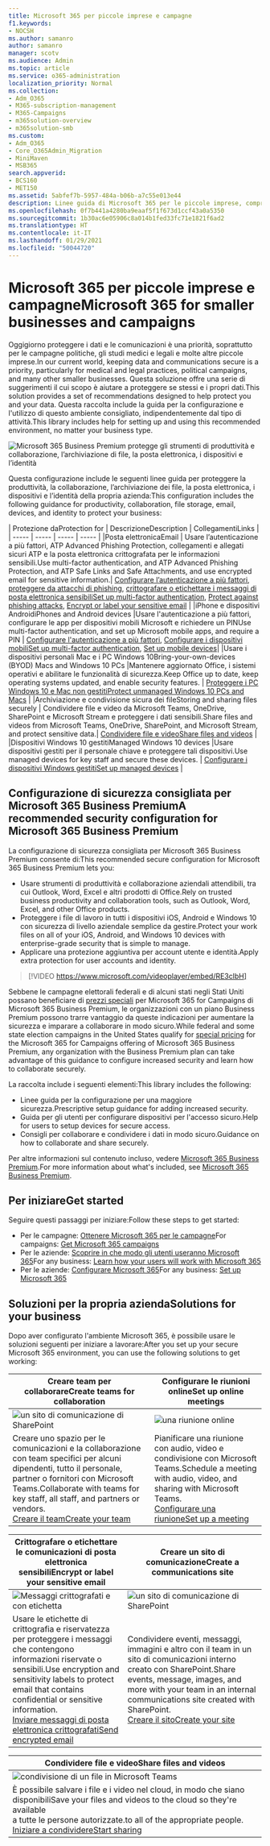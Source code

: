```yaml
---
title: Microsoft 365 per piccole imprese e campagne
f1.keywords:
- NOCSH
ms.author: samanro
author: samanro
manager: scotv
ms.audience: Admin
ms.topic: article
ms.service: o365-administration
localization_priority: Normal
ms.collection:
- Adm_O365
- M365-subscription-management
- M365-Campaigns
- m365solution-overview
- m365solution-smb
ms.custom:
- Adm_O365
- Core_O365Admin_Migration
- MiniMaven
- MSB365
search.appverid:
- BCS160
- MET150
ms.assetid: 5abfef7b-5957-484a-b06b-a7c55e013e44
description: Linee guida di Microsoft 365 per le piccole imprese, comprese le piccole ditte, le pratiche e le campagne politiche.
ms.openlocfilehash: 0f7b441a4280ba9eaaf5f1f673d1ccf43a0a5350
ms.sourcegitcommit: 1b30ac6e05906c8a014b1fed33fc71e1821f6ad2
ms.translationtype: HT
ms.contentlocale: it-IT
ms.lasthandoff: 01/29/2021
ms.locfileid: "50044720"
---
```

<a name="microsoft-365-for-smaller-businesses-and-campaigns"></a><span data-ttu-id="42b57-103">Microsoft 365 per piccole imprese e campagne</span><span class="sxs-lookup"><span data-stu-id="42b57-103">Microsoft 365 for smaller businesses and campaigns</span></span>
===========================

<span data-ttu-id="42b57-104">Oggigiorno proteggere i dati e le comunicazioni è una priorità, soprattutto per le campagne politiche, gli studi medici e legali e molte altre piccole imprese.</span><span class="sxs-lookup"><span data-stu-id="42b57-104">In our current world, keeping data and communications secure is a priority, particularly for medical and legal practices, political campaigns, and many other smaller businesses.</span></span> <span data-ttu-id="42b57-105">Questa soluzione offre una serie di suggerimenti il cui scopo è aiutare a proteggere se stessi e i propri dati.</span><span class="sxs-lookup"><span data-stu-id="42b57-105">This solution provides a set of recommendations designed to help protect you and your data.</span></span> <span data-ttu-id="42b57-106">Questa raccolta include la guida per la configurazione e l'utilizzo di questo ambiente consigliato, indipendentemente dal tipo di attività.</span><span class="sxs-lookup"><span data-stu-id="42b57-106">This library includes help for setting up and using this recommended environment, no matter your business type.</span></span>


![Microsoft 365 Business Premium protegge gli strumenti di produttività e collaborazione, l’archiviazione di file, la posta elettronica, i dispositivi e l’identità](../media/M365-WhatIsIt-SecurityFocus.png)

<span data-ttu-id="42b57-108">Questa configurazione include le seguenti linee guida per proteggere la produttività, la collaborazione, l’archiviazione dei file, la posta elettronica, i dispositivi e l’identità della propria azienda:</span><span class="sxs-lookup"><span data-stu-id="42b57-108">This configuration includes the following guidance for productivity, collaboration, file storage, email, devices, and identity to protect your business:</span></span>

| <span data-ttu-id="42b57-109">Protezione da</span><span class="sxs-lookup"><span data-stu-id="42b57-109">Protection for</span></span> | <span data-ttu-id="42b57-110">Descrizione</span><span class="sxs-lookup"><span data-stu-id="42b57-110">Description</span></span> | <span data-ttu-id="42b57-111">Collegamenti</span><span class="sxs-lookup"><span data-stu-id="42b57-111">Links</span></span> |
| ----- | ----- | ----- | ----- |
|<span data-ttu-id="42b57-112">Posta elettronica</span><span class="sxs-lookup"><span data-stu-id="42b57-112">Email</span></span> | <span data-ttu-id="42b57-113">Usare l’autenticazione a più fattori, ATP Advanced Phishing Protection, collegamenti e allegati sicuri ATP e la posta elettronica crittografata per le informazioni sensibili.</span><span class="sxs-lookup"><span data-stu-id="42b57-113">Use multi-factor authentication, and ATP Advanced Phishing Protection, and ATP Safe Links and Safe Attachments, and use encrypted email for sensitive information.</span></span>| <span data-ttu-id="42b57-114">[Configurare l’autenticazione a più fattori](m365-campaigns-multifactor-authenication.md), [proteggere da attacchi di phishing](m365-campaigns-phishing-and-attacks.md), [crittografare o etichettare i messaggi di posta elettronica sensibili](send-encrypted-email.md)</span><span class="sxs-lookup"><span data-stu-id="42b57-114">[Set up multi-factor authentication](m365-campaigns-multifactor-authenication.md), [Protect against phishing attacks](m365-campaigns-phishing-and-attacks.md), [Encrypt or label your sensitive email](send-encrypted-email.md)</span></span> |
|<span data-ttu-id="42b57-115">iPhone e dispositivi Android</span><span class="sxs-lookup"><span data-stu-id="42b57-115">iPhones and Android devices</span></span> |<span data-ttu-id="42b57-116">Usare l'autenticazione a più fattori, configurare le app per dispositivi mobili Microsoft e richiedere un PIN</span><span class="sxs-lookup"><span data-stu-id="42b57-116">Use multi-factor authentication, and set up Microsoft mobile apps, and require a PIN</span></span> | <span data-ttu-id="42b57-117">[Configurare l'autenticazione a più fattori](m365-campaigns-multifactor-authenication.md), [Configurare i dispositivi mobili](../business/set-up-mobile-devices.md?toc=/microsoft-365/campaigns/toc.json)</span><span class="sxs-lookup"><span data-stu-id="42b57-117">[Set up multi-factor authentication](m365-campaigns-multifactor-authenication.md), [Set up mobile devices](../business/set-up-mobile-devices.md?toc=/microsoft-365/campaigns/toc.json)</span></span>|
|<span data-ttu-id="42b57-118">Usare i dispositivi personali Mac e i PC Windows 10</span><span class="sxs-lookup"><span data-stu-id="42b57-118">Bring-your-own-devices (BYOD) Macs and Windows 10 PCs</span></span> |<span data-ttu-id="42b57-119">Mantenere aggiornato Office, i sistemi operativi e abilitare le funzionalità di sicurezza.</span><span class="sxs-lookup"><span data-stu-id="42b57-119">Keep Office up to date, keep operating systems updated, and enable security features.</span></span> | [<span data-ttu-id="42b57-120">Proteggere i PC Windows 10 e Mac non gestiti</span><span class="sxs-lookup"><span data-stu-id="42b57-120">Protect unmanaged Windows 10 PCs and Macs</span></span>](m365-campaigns-protect-pcs-macs.md) |
|<span data-ttu-id="42b57-121">Archiviazione e condivisione sicura dei file</span><span class="sxs-lookup"><span data-stu-id="42b57-121">Storing and sharing files securely</span></span> | <span data-ttu-id="42b57-122">Condividere file e video da Microsoft Teams, OneDrive, SharePoint e Microsoft Stream e proteggere i dati sensibili.</span><span class="sxs-lookup"><span data-stu-id="42b57-122">Share files and videos from Microsoft Teams, OneDrive, SharePoint, and Microsoft Stream, and protect sensitive data.</span></span>| [<span data-ttu-id="42b57-123">Condividere file e video</span><span class="sxs-lookup"><span data-stu-id="42b57-123">Share files and videos</span></span>](share-files-and-videos.md) |
|<span data-ttu-id="42b57-124">Dispositivi Windows 10 gestiti</span><span class="sxs-lookup"><span data-stu-id="42b57-124">Managed Windows 10 devices</span></span> |<span data-ttu-id="42b57-125">Usare dispositivi gestiti per il personale chiave e proteggere tali dispositivi.</span><span class="sxs-lookup"><span data-stu-id="42b57-125">Use managed devices for key staff and secure these devices.</span></span> | [<span data-ttu-id="42b57-126">Configurare i dispositivi Windows gestiti</span><span class="sxs-lookup"><span data-stu-id="42b57-126">Set up managed devices</span></span>](../business/set-up-windows-devices.md?toc=/microsoft-365/campaigns/toc.json) |

<a name="a-recommended-security-configuration-for-microsoft-365-business-premium"></a><span data-ttu-id="42b57-127">Configurazione di sicurezza consigliata per Microsoft 365 Business Premium</span><span class="sxs-lookup"><span data-stu-id="42b57-127">A recommended security configuration for Microsoft 365 Business Premium</span></span>
------------------------------------

<span data-ttu-id="42b57-128">La configurazione di sicurezza consigliata per Microsoft 365 Business Premium consente di:</span><span class="sxs-lookup"><span data-stu-id="42b57-128">This recommended secure configuration for Microsoft 365 Business Premium lets you:</span></span>

- <span data-ttu-id="42b57-129">Usare strumenti di produttività e collaborazione aziendali attendibili, tra cui Outlook, Word, Excel e altri prodotti di Office.</span><span class="sxs-lookup"><span data-stu-id="42b57-129">Rely on trusted business productivity and collaboration tools, such as Outlook, Word, Excel, and other Office products.</span></span>
- <span data-ttu-id="42b57-130">Proteggere i file di lavoro in tutti i dispositivi iOS, Android e Windows 10 con sicurezza di livello aziendale semplice da gestire.</span><span class="sxs-lookup"><span data-stu-id="42b57-130">Protect your work files on all of your iOS, Android, and Windows 10 devices with enterprise-grade security that is simple to manage.</span></span>
- <span data-ttu-id="42b57-131">Applicare una protezione aggiuntiva per account utente e identità.</span><span class="sxs-lookup"><span data-stu-id="42b57-131">Apply extra protection for user accounts and identity.</span></span>

> [!VIDEO https://www.microsoft.com/videoplayer/embed/RE3clbH]

<span data-ttu-id="42b57-132">Sebbene le campagne elettorali federali e di alcuni stati negli Stati Uniti possano beneficiare di [prezzi speciali](get-microsoft-365-campaigns.md) per Microsoft 365 for Campaigns di Microsoft 365 Business Premium, le organizzazioni con un piano Business Premium possono trarre vantaggio da queste indicazioni per aumentare la sicurezza e imparare a collaborare in modo sicuro.</span><span class="sxs-lookup"><span data-stu-id="42b57-132">While federal and some state election campaigns in the United States qualify for [special pricing](get-microsoft-365-campaigns.md) for the Microsoft 365 for Campaigns offering of Microsoft 365 Business Premium, any organization with the Business Premium plan can take advantage of this guidance to configure increased security and learn how to collaborate securely.</span></span>

<span data-ttu-id="42b57-133">La raccolta include i seguenti elementi:</span><span class="sxs-lookup"><span data-stu-id="42b57-133">This library includes the following:</span></span>

- <span data-ttu-id="42b57-134">Linee guida per la configurazione per una maggiore sicurezza.</span><span class="sxs-lookup"><span data-stu-id="42b57-134">Prescriptive setup guidance for adding increased security.</span></span>
- <span data-ttu-id="42b57-135">Guida per gli utenti per configurare dispositivi per l'accesso sicuro.</span><span class="sxs-lookup"><span data-stu-id="42b57-135">Help for users to setup devices for secure access.</span></span>
- <span data-ttu-id="42b57-136">Consigli per collaborare e condividere i dati in modo sicuro.</span><span class="sxs-lookup"><span data-stu-id="42b57-136">Guidance on how to collaborate and share securely.</span></span>

<span data-ttu-id="42b57-137">Per altre informazioni sul contenuto incluso, vedere [Microsoft 365 Business Premium](https://www.microsoft.com/microsoft-365/business).</span><span class="sxs-lookup"><span data-stu-id="42b57-137">For more information about what's included, see [Microsoft 365 Business Premium](https://www.microsoft.com/microsoft-365/business).</span></span>

<a name="get-started"></a><span data-ttu-id="42b57-138">Per iniziare</span><span class="sxs-lookup"><span data-stu-id="42b57-138">Get started</span></span>
--------------------------

<span data-ttu-id="42b57-139">Seguire questi passaggi per iniziare:</span><span class="sxs-lookup"><span data-stu-id="42b57-139">Follow these steps to get started:</span></span>

- <span data-ttu-id="42b57-140">Per le campagne: [Ottenere Microsoft 365 per le campagne](get-microsoft-365-campaigns.md)</span><span class="sxs-lookup"><span data-stu-id="42b57-140">For campaigns: [Get Microsoft 365 campaigns](get-microsoft-365-campaigns.md)</span></span>
- <span data-ttu-id="42b57-141">Per le aziende: [Scoprire in che modo gli utenti useranno Microsoft 365](m365-campaigns-users.md)</span><span class="sxs-lookup"><span data-stu-id="42b57-141">For any business: [Learn how your users will work with Microsoft 365](m365-campaigns-users.md)</span></span>
- <span data-ttu-id="42b57-142">Per le aziende: [Configurare Microsoft 365](microsoft-365-campaigns-setup-overview.md)</span><span class="sxs-lookup"><span data-stu-id="42b57-142">For any business: [Set up Microsoft 365](microsoft-365-campaigns-setup-overview.md)</span></span>

<a name="solutions-for-your-business"></a><span data-ttu-id="42b57-143">Soluzioni per la propria azienda</span><span class="sxs-lookup"><span data-stu-id="42b57-143">Solutions for your business</span></span>
--------------------------

<span data-ttu-id="42b57-144">Dopo aver configurato l'ambiente Microsoft 365, è possibile usare le soluzioni seguenti per iniziare a lavorare:</span><span class="sxs-lookup"><span data-stu-id="42b57-144">After you set up your secure Microsoft 365 environment, you can use the following solutions to get working:</span></span>

| <span data-ttu-id="42b57-145">Creare team per collaborare</span><span class="sxs-lookup"><span data-stu-id="42b57-145">Create teams for collaboration</span></span> | <span data-ttu-id="42b57-146">Configurare le riunioni online</span><span class="sxs-lookup"><span data-stu-id="42b57-146">Set up online meetings</span></span> |
| ------------- | ------------- |
| ![un sito di comunicazione di SharePoint](../media/sm-m365-democracy-teams-collab.png) | ![una riunione online](../media/m365-democracy-teams-meetings.png) |
| <span data-ttu-id="42b57-149">Creare uno spazio per le comunicazioni e la collaborazione con team specifici per alcuni dipendenti, tutto il personale, partner o fornitori con Microsoft Teams.</span><span class="sxs-lookup"><span data-stu-id="42b57-149">Collaborate with teams for key staff, all staff, and partners or vendors.</span></span><br>[<span data-ttu-id="42b57-150">Creare il team</span><span class="sxs-lookup"><span data-stu-id="42b57-150">Create your team</span></span>](create-teams-for-collaboration.md) | <span data-ttu-id="42b57-151">Pianificare una riunione con audio, video e condivisione con Microsoft Teams.</span><span class="sxs-lookup"><span data-stu-id="42b57-151">Schedule a meeting with audio, video, and sharing with Microsoft Teams.</span></span><br>[<span data-ttu-id="42b57-152">Configurare una riunione</span><span class="sxs-lookup"><span data-stu-id="42b57-152">Set up a meeting</span></span>](set-up-meetings.md) |

| <span data-ttu-id="42b57-153">Crittografare o etichettare le comunicazioni di posta elettronica sensibili</span><span class="sxs-lookup"><span data-stu-id="42b57-153">Encrypt or label your sensitive email</span></span> | <span data-ttu-id="42b57-154">Creare un sito di comunicazione</span><span class="sxs-lookup"><span data-stu-id="42b57-154">Create a communications site</span></span> |
| ------------- | ------------- |
| ![Messaggi crittografati e con etichetta](../media/sm-m365-campaign-email-encrypt.png) | ![un sito di comunicazione di SharePoint](../media/sm-m365-democracy-comms-site.png) |
| <span data-ttu-id="42b57-157">Usare le etichette di crittografia e riservatezza per proteggere i messaggi che contengono informazioni riservate o sensibili.</span><span class="sxs-lookup"><span data-stu-id="42b57-157">Use encryption and sensitivity labels to protect email that contains confidential or sensitive information.</span></span><br>[<span data-ttu-id="42b57-158">Inviare messaggi di posta elettronica crittografati</span><span class="sxs-lookup"><span data-stu-id="42b57-158">Send encrypted email</span></span>](send-encrypted-email.md) | <span data-ttu-id="42b57-159">Condividere eventi, messaggi, immagini e altro con il team in un sito di comunicazioni interno creato con SharePoint.</span><span class="sxs-lookup"><span data-stu-id="42b57-159">Share events, message, images, and more with your team in an internal communications site created with SharePoint.</span></span><br>[<span data-ttu-id="42b57-160">Creare il sito</span><span class="sxs-lookup"><span data-stu-id="42b57-160">Create your site</span></span>](create-communications-site.md) |

| <span data-ttu-id="42b57-161">Condividere file e video</span><span class="sxs-lookup"><span data-stu-id="42b57-161">Share files and videos</span></span> |
| ------------- |
| ![condivisione di un file in Microsoft Teams](../media/m365-democracy-teams-sharefiles.png) |
| <span data-ttu-id="42b57-163">È possibile salvare i file e i video nel cloud, in modo che siano disponibili</span><span class="sxs-lookup"><span data-stu-id="42b57-163">Save your files and videos to the cloud so they're available</span></span> <br><span data-ttu-id="42b57-164">a tutte le persone autorizzate.</span><span class="sxs-lookup"><span data-stu-id="42b57-164">to all of the appropriate people.</span></span><br>[<span data-ttu-id="42b57-165">Iniziare a condividere</span><span class="sxs-lookup"><span data-stu-id="42b57-165">Start sharing</span></span>](share-files-and-videos.md) |
